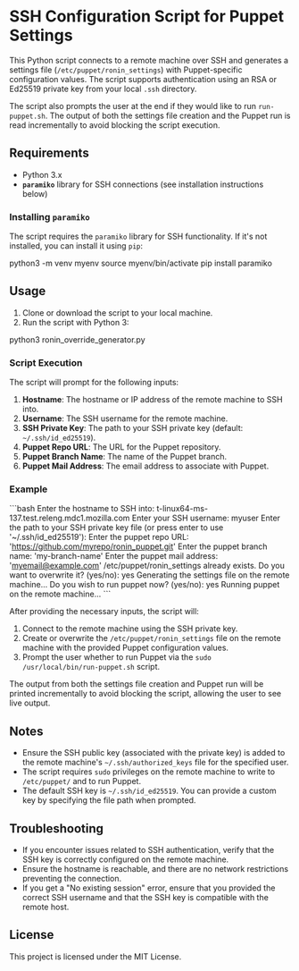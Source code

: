 
# SSH Configuration Script for Puppet Settings

This Python script connects to a remote machine over SSH and generates a settings file (`/etc/puppet/ronin_settings`) with Puppet-specific configuration values. The script supports authentication using an RSA or Ed25519 private key from your local `.ssh` directory.

The script also prompts the user at the end if they would like to run `run-puppet.sh`. The output of both the settings file creation and the Puppet run is read incrementally to avoid blocking the script execution.

## Requirements

- Python 3.x
- **`paramiko`** library for SSH connections (see installation instructions below)

### Installing `paramiko`

The script requires the `paramiko` library for SSH functionality. If it's not installed, you can install it using `pip`:

python3 -m venv myenv
source myenv/bin/activate
pip install paramiko

## Usage

1. Clone or download the script to your local machine.
2. Run the script with Python 3:

python3 ronin_override_generator.py

### Script Execution

The script will prompt for the following inputs:

1. **Hostname**: The hostname or IP address of the remote machine to SSH into.
2. **Username**: The SSH username for the remote machine.
3. **SSH Private Key**: The path to your SSH private key (default: `~/.ssh/id_ed25519`).
4. **Puppet Repo URL**: The URL for the Puppet repository.
5. **Puppet Branch Name**: The name of the Puppet branch.
6. **Puppet Mail Address**: The email address to associate with Puppet.

### Example

\`\`\`bash
Enter the hostname to SSH into: t-linux64-ms-137.test.releng.mdc1.mozilla.com
Enter your SSH username: myuser
Enter the path to your SSH private key file (or press enter to use '~/.ssh/id_ed25519'): 
Enter the puppet repo URL: 'https://github.com/myrepo/ronin_puppet.git'
Enter the puppet branch name: 'my-branch-name'
Enter the puppet mail address: 'myemail@example.com'
/etc/puppet/ronin_settings already exists. Do you want to overwrite it? (yes/no): yes
Generating the settings file on the remote machine...
Do you wish to run puppet now? (yes/no): yes
Running puppet on the remote machine...
\`\`\`

After providing the necessary inputs, the script will:

1. Connect to the remote machine using the SSH private key.
2. Create or overwrite the `/etc/puppet/ronin_settings` file on the remote machine with the provided Puppet configuration values.
3. Prompt the user whether to run Puppet via the `sudo /usr/local/bin/run-puppet.sh` script.

The output from both the settings file creation and Puppet run will be printed incrementally to avoid blocking the script, allowing the user to see live output.

## Notes

- Ensure the SSH public key (associated with the private key) is added to the remote machine's `~/.ssh/authorized_keys` file for the specified user.
- The script requires `sudo` privileges on the remote machine to write to `/etc/puppet/` and to run Puppet.
- The default SSH key is `~/.ssh/id_ed25519`. You can provide a custom key by specifying the file path when prompted.

## Troubleshooting

- If you encounter issues related to SSH authentication, verify that the SSH key is correctly configured on the remote machine.
- Ensure the hostname is reachable, and there are no network restrictions preventing the connection.
- If you get a "No existing session" error, ensure that you provided the correct SSH username and that the SSH key is compatible with the remote host.

## License

This project is licensed under the MIT License.
